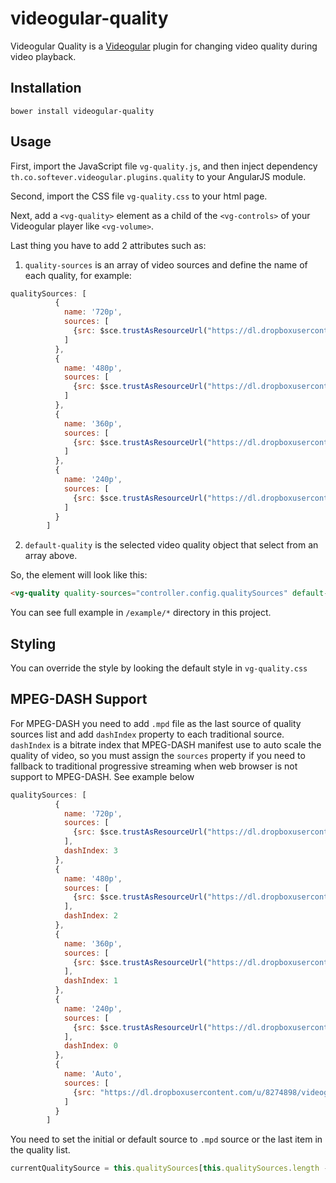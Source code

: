 videogular-quality
====================

Videogular Quality is a [Videogular](http://videogular.com/) plugin for changing video quality during video playback.

Installation
------------

```
bower install videogular-quality
```

Usage
-----

First, import the JavaScript file `vg-quality.js`, and then inject dependency `th.co.softever.videogular.plugins.quality` to your AngularJS module.

Second, import the CSS file `vg-quality.css` to your html page.

Next, add a `<vg-quality>` element as a child of the `<vg-controls>` of your Videogular player like `<vg-volume>`.

Last thing you have to add 2 attributes such as: 

1. `quality-sources` is an array of video sources and define the name of each quality, for example: 
```js
qualitySources: [
          {
            name: '720p',
            sources: [
              {src: $sce.trustAsResourceUrl("https://dl.dropboxusercontent.com/u/8274898/videogular/videogular720.mp4"), type: "video/mp4"}
            ]
          },
          {
            name: '480p',
            sources: [
              {src: $sce.trustAsResourceUrl("https://dl.dropboxusercontent.com/u/8274898/videogular/videogular480.mp4"), type: "video/mp4"}
            ]
          },
          {
            name: '360p',
            sources: [
              {src: $sce.trustAsResourceUrl("https://dl.dropboxusercontent.com/u/8274898/videogular/videogular360.mp4"), type: "video/mp4"}
            ]
          },
          {
            name: '240p',
            sources: [
              {src: $sce.trustAsResourceUrl("https://dl.dropboxusercontent.com/u/8274898/videogular/videogular240.mp4"), type: "video/mp4"}
            ]
          }
        ]
```

2. `default-quality` is the selected video quality object that select from an array above.

So, the element will look like this:
```html
<vg-quality quality-sources="controller.config.qualitySources" default-quality="controller.currentQualitySource"></vg-quality>
```

You can see full example in `/example/*` directory in this project.

Styling
-----------------

You can override the style by looking the default style in `vg-quality.css`

MPEG-DASH Support
-----------------

For MPEG-DASH you need to add `.mpd` file as the last source of quality sources list and add `dashIndex` property to each traditional source. `dashIndex` is a bitrate index that MPEG-DASH manifest use to auto scale the quality of video, so you must assign the `sources` property if you need to fallback to traditional progressive streaming when web browser is not support to MPEG-DASH. See example below
```js
qualitySources: [
          {
            name: '720p',
            sources: [
              {src: $sce.trustAsResourceUrl("https://dl.dropboxusercontent.com/u/8274898/videogular/videogular720.mp4"), type: "video/mp4"}
            ],
            dashIndex: 3
          },
          {
            name: '480p',
            sources: [
              {src: $sce.trustAsResourceUrl("https://dl.dropboxusercontent.com/u/8274898/videogular/videogular480.mp4"), type: "video/mp4"}
            ],
            dashIndex: 2
          },
          {
            name: '360p',
            sources: [
              {src: $sce.trustAsResourceUrl("https://dl.dropboxusercontent.com/u/8274898/videogular/videogular360.mp4"), type: "video/mp4"}
            ],
            dashIndex: 1
          },
          {
            name: '240p',
            sources: [
              {src: $sce.trustAsResourceUrl("https://dl.dropboxusercontent.com/u/8274898/videogular/videogular240.mp4"), type: "video/mp4"}
            ],
            dashIndex: 0
          },
          {
            name: 'Auto',
            sources: [
              {src: "https://dl.dropboxusercontent.com/u/8274898/videogular/dash/videogular.mpd"}
            ]
          }
        ]
```

You need to set the initial or default source to `.mpd` source or the last item in the quality list.
```js
currentQualitySource = this.qualitySources[this.qualitySources.length - 1];
```
